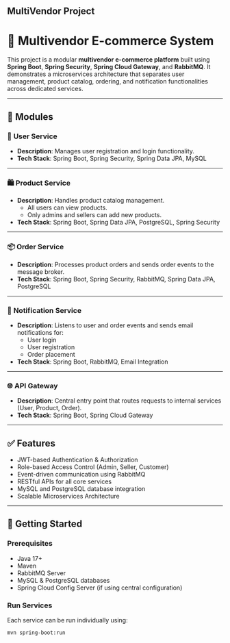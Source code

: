## MultiVendor Project

# 🛒 Multivendor E-commerce System

This project is a modular **multivendor e-commerce platform** built using **Spring Boot**, **Spring Security**, **Spring Cloud Gateway**, and **RabbitMQ**. It demonstrates a microservices architecture that separates user management, product catalog, ordering, and notification functionalities across dedicated services.

---

## 🧩 Modules

### 🔐 **User Service**
- **Description**: Manages user registration and login functionality.
- **Tech Stack**: Spring Boot, Spring Security, Spring Data JPA, MySQL

---

### 🛍️ **Product Service**
- **Description**: Handles product catalog management.
  - All users can view products.
  - Only admins and sellers can add new products.
- **Tech Stack**: Spring Boot, Spring Data JPA, PostgreSQL, Spring Security

---

### 📦 **Order Service**
- **Description**: Processes product orders and sends order events to the message broker.
- **Tech Stack**: Spring Boot, Spring Security, RabbitMQ, Spring Data JPA, PostgreSQL

---

### 📣 **Notification Service**
- **Description**: Listens to user and order events and sends email notifications for:
  - User login  
  - User registration  
  - Order placement
- **Tech Stack**: Spring Boot, RabbitMQ, Email Integration

---

### 🌐 **API Gateway**
- **Description**: Central entry point that routes requests to internal services (User, Product, Order).
- **Tech Stack**: Spring Boot, Spring Cloud Gateway

---

## ✅ Features
- JWT-based Authentication & Authorization
- Role-based Access Control (Admin, Seller, Customer)
- Event-driven communication using RabbitMQ
- RESTful APIs for all core services
- MySQL and PostgreSQL database integration
- Scalable Microservices Architecture

---

## 🚀 Getting Started

### Prerequisites
- Java 17+
- Maven
- RabbitMQ Server
- MySQL & PostgreSQL databases
- Spring Cloud Config Server (if using central configuration)

### Run Services
Each service can be run individually using:

```bash
mvn spring-boot:run
